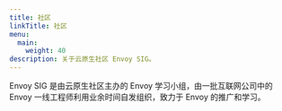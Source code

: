 ```yaml
---
title: 社区
linkTitle: 社区
menu:
  main:
    weight: 40
description: 关于云原生社区 Envoy SIG。
---
```


Envoy SIG 是由云原生社区主办的 Envoy 学习小组，由一批互联网公司中的 Envoy 一线工程师利用业余时间自发组织，致力于 Envoy 的推广和学习。



